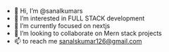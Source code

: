 - 👋 Hi, I’m @sanalkumars
- 👀 I’m interested in FULL STACK development
- 🌱 I’m currently focused on nextjs
- 💞️ I’m looking to collaborate on Mern stack projects
- 📫  to reach me sanalskumar126@gmail.com

<!---
sanalkumars/sanalkumars is a ✨ special ✨ repository because its `README.md` (this file) appears on your GitHub profile.
You can click the Preview link to take a look at your changes.
--->
